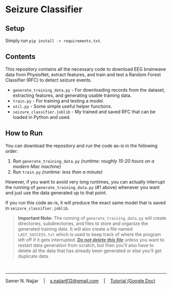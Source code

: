 # Seizure Classifier

## Setup

Simply run `pip install -r requirements.txt`.

## Contents

This repository contains all the necessary code to download EEG brainwave data from PhysioNet, extract features, and train and test a Random Forest Classifier (RFC) to detect seizure events.

- `generate_training_data.py` - For downloading records from the dataset, extracting features, and generating usable training data.
- `train.py` - For training and testing a model.
- `util.py` - Some simple useful helper functions.
- `seizure_classifier.joblib` - My trained and saved RFC that can be loaded in Python and used.

## How to Run

You can download the repository and run the code as-is in the following order:

1. Run `generate_training_data.py` *(runtime: roughly 15-20 hours on a modern Mac machine)*
2. Run `train.py` *(runtime: less than a minute)*

However, if you want to avoid very long runtimes, you can actually interrupt the running of `generate_training_data.py` (#1 above) whenever you want and just use the data generated up to that point.

If you run this code as-is, it will produce the exact same model that is saved in `seizure_classifier.joblib`.


> **Important Note:** The running of `generate_training_data.py` will create directories, subdirectories, and files to store and organize the generated training data. It will also create a file named `LAST_SUCCESS.txt` which is used to keep track of where the program left off if it gets interrupted. <ins>**_Do not delete this file_**</ins> unless you want to restart data generation from scratch, but then you’ll also have to delete all the data that has already been generated or else you’ll get duplicate data.

<br>

---

Samer N. Najjar &nbsp;&nbsp; | &nbsp;&nbsp; s.najjar612@gmail.com &nbsp;&nbsp; | &nbsp;&nbsp; [Tutorial (Google Doc)](https://docs.google.com/document/d/1n_W_VRPUNBavfys3Xo-w-1Bh0iAR_pWyawtw2pJXrTQ/edit?usp=sharing)
